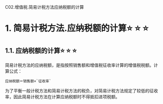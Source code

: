 C02.增值税.简易计税方法应纳税额的计算

# 1. 简易计税方法.应纳税额的计算:star: :star: :star: 

## 1.1. 应纳税额的计算:star: :star: :star: 

简易计税方法的应纳税额，是指按照销售额和增值税征收率计算的增值税税额。计算公式：

```
应纳税额＝销售额×`征收率`
```
为了平衡一般计税方法和简易计税方法的税负，对简易计税方法规定了较低的征收率，因此简易计税方法在计算应纳税额时不得抵扣进项税额。
